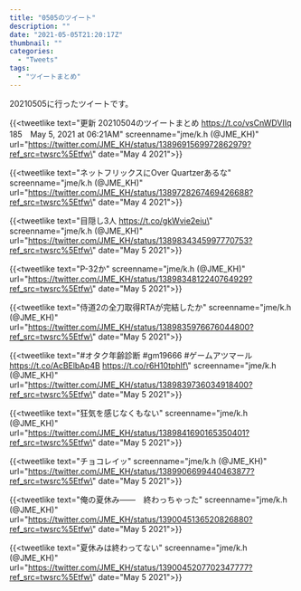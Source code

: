 ```yaml
---
title: "0505のツイート"
description: ""
date: "2021-05-05T21:20:17Z"
thumbnail: ""
categories:
  - "Tweets"
tags:
  - "ツイートまとめ"
---
```

20210505に行ったツイートです。
<!--more-->
{{<tweetlike text=\"更新 20210504のツイートまとめ https://t.co/vsCnWDVIIq 185　May 5, 2021 at 06:21AM\" screenname=\"jme/k.h (@JME_KH)\" url=\"https://twitter.com/JME_KH/status/1389691569972862979?ref_src=twsrc%5Etfw\" date=\"May 4 2021\">}}

{{<tweetlike text=\"ネットフリックスにOver Quartzerあるな\" screenname=\"jme/k.h (@JME_KH)\" url=\"https://twitter.com/JME_KH/status/1389728267469426688?ref_src=twsrc%5Etfw\" date=\"May 4 2021\">}}

{{<tweetlike text=\"目隠し3人 https://t.co/gkWvie2eiu\" screenname=\"jme/k.h (@JME_KH)\" url=\"https://twitter.com/JME_KH/status/1389834345997770753?ref_src=twsrc%5Etfw\" date=\"May 5 2021\">}}

{{<tweetlike text=\"P-32か\" screenname=\"jme/k.h (@JME_KH)\" url=\"https://twitter.com/JME_KH/status/1389834812240764929?ref_src=twsrc%5Etfw\" date=\"May 5 2021\">}}

{{<tweetlike text=\"侍道2の全刀取得RTAが完結したか\" screenname=\"jme/k.h (@JME_KH)\" url=\"https://twitter.com/JME_KH/status/1389835976676044800?ref_src=twsrc%5Etfw\" date=\"May 5 2021\">}}

{{<tweetlike text=\"#オタク年齢診断 #gm19666 #ゲームアツマール https://t.co/AcBElbAp4B https://t.co/r6H10tphIf\" screenname=\"jme/k.h (@JME_KH)\" url=\"https://twitter.com/JME_KH/status/1389839736034918400?ref_src=twsrc%5Etfw\" date=\"May 5 2021\">}}

{{<tweetlike text=\"狂気を感じなくもない\" screenname=\"jme/k.h (@JME_KH)\" url=\"https://twitter.com/JME_KH/status/1389841690165350401?ref_src=twsrc%5Etfw\" date=\"May 5 2021\">}}

{{<tweetlike text=\"チョコレイッ\" screenname=\"jme/k.h (@JME_KH)\" url=\"https://twitter.com/JME_KH/status/1389906699440463877?ref_src=twsrc%5Etfw\" date=\"May 5 2021\">}}

{{<tweetlike text=\"俺の夏休み――　終わっちゃった\" screenname=\"jme/k.h (@JME_KH)\" url=\"https://twitter.com/JME_KH/status/1390045136520826880?ref_src=twsrc%5Etfw\" date=\"May 5 2021\">}}

{{<tweetlike text=\"夏休みは終わってない\" screenname=\"jme/k.h (@JME_KH)\" url=\"https://twitter.com/JME_KH/status/1390045207702347777?ref_src=twsrc%5Etfw\" date=\"May 5 2021\">}}

